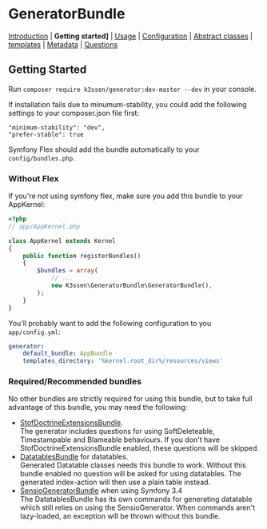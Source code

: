 GeneratorBundle
=====================

 [Introduction](introduction.md#generatorbundle)
| **Getting started]**
| [Usage](usage.md#generatorbundle)
| [Configuration](configuration.md#generatorbundle)
| [Abstract classes](abstract_classes.md#generatorbundle)
| [templates](templates.md#generatorbundle)
| [Metadata](metadata.md#generatorbundle)
| [Questions](questions.md#generatorbundle)


## Getting Started

Run `composer require k3ssen/generator:dev-master --dev` in your console. 

If installation fails due to minumum-stability, you could add the 
following settings to your composer.json file first:
    
    "minimum-stability": "dev",
    "prefer-stable": true 


Symfony Flex should add the bundle automatically to your `config/bundles.php`.

### Without Flex

If you're not using symfony flex, make sure you add this bundle to your AppKernel:

```php
<?php
// app/AppKernel.php

class AppKernel extends Kernel
{
    public function registerBundles()
    {
        $bundles = array(
            // ...
            new K3ssen\GeneratorBundle\GeneratorBundle(),
        );
    }
}
```

You'll probably want to add the following configuration to you `app/config.yml`:

```yaml
generator:
    default_bundle: AppBundle
    templates_directory: '%kernel.root_dir%/resources/views'
```


### Required/Recommended bundles

No other bundles are strictly required for using this bundle, but to
take full advantage of this bundle, you may need
the following:

- [StofDoctrineExtensionsBundle](http://symfony.com/doc/master/bundles/StofDoctrineExtensionsBundle/index.html).  
The generator includes questions for using SoftDeleteable, Timestampable and
Blameable behaviours. 
If you don't have StofDoctrineExtensionsBundle enabled, these questions will
be skipped.
- [DatatablesBundle](https://github.com/stwe/DatatablesBundle)
for datatables.  
Generated Datatable classes needs this bundle to work. Without this bundle enabled
no question will be asked for using datatables. The generated index-action will
then use a plain table instead.
- [SensioGeneratorBundle](https://github.com/sensiolabs/SensioGeneratorBundle) when using Symfony 3.4  
The DatatablesBundle has its own commands for generating datatable which still relies on using the SensioGenerator.
When commands aren't lazy-loaded, an exception will be thrown without this bundle. 